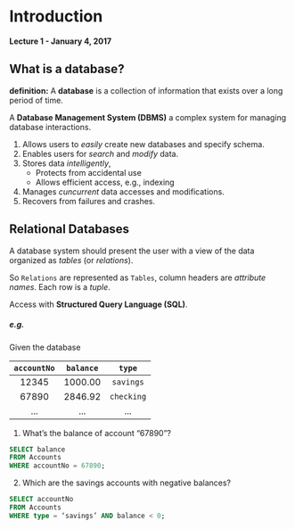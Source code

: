 # Introduction

**Lecture 1 - January 4, 2017**

## What is a database?

__definition:__ A **database** is a collection of information that exists over a long period of time.

A **Database Management System (DBMS)** a complex system for managing database interactions.

1. Allows users to *easily* create new databases and specify schema.
1. Enables users for *search* and *modify* data.
1. Stores data *intelligently*,
	* Protects from accidental use
	* Allows efficient access, e.g., indexing
1. Manages *cuncurrent* data accesses and modifications.
1. Recovers from failures and crashes.

## Relational Databases

A database system should present the user with a view of the data organized as *tables* (or *relations*).

So `Relations` are represented as `Tables`, column headers are *attribute names*. Each row is a *tuple*.

Access with **Structured Query Language (SQL)**.

##### e.g.

Given the database

| `accountNo` | `balance` | `type` |
|:-:|:-:|:-:|
| 12345 | 1000.00 | `savings` |
| 67890 | 2846.92 | `checking` |
| ... | ... | ... |

1. What’s the balance of account “67890”?

```sql
SELECT balance
FROM Accounts
WHERE accountNo = 67890;
```

2. Which are the savings accounts with negative balances?

```sql
SELECT accountNo
FROM Accounts
WHERE type = ‘savings’ AND balance < 0;
```
